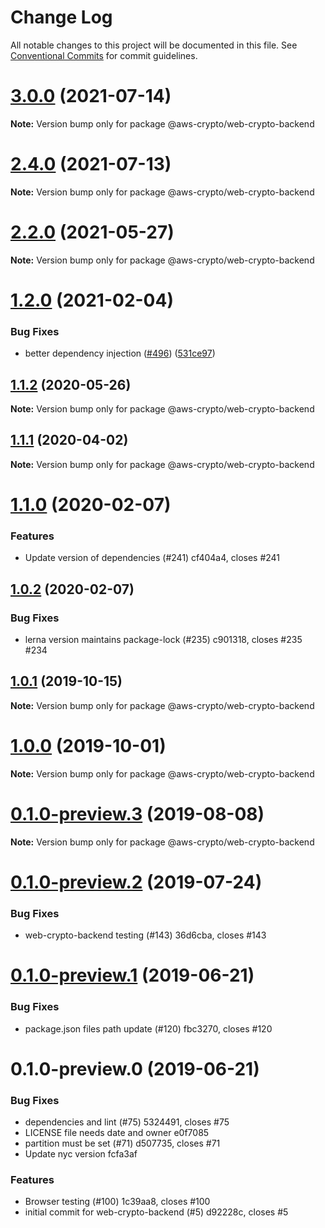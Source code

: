 # Change Log

All notable changes to this project will be documented in this file.
See [Conventional Commits](https://conventionalcommits.org) for commit guidelines.

# [3.0.0](https://github.com/aws/aws-encryption-sdk-javascript/compare/v2.4.0...v3.0.0) (2021-07-14)

**Note:** Version bump only for package @aws-crypto/web-crypto-backend





# [2.4.0](https://github.com/aws/aws-encryption-sdk-javascript/compare/v2.3.1...v2.4.0) (2021-07-13)

**Note:** Version bump only for package @aws-crypto/web-crypto-backend





# [2.2.0](https://github.com/aws/private-aws-encryption-sdk-javascript-staging/compare/@aws-crypto/web-crypto-backend@1.2.0...@aws-crypto/web-crypto-backend@2.2.0) (2021-05-27)

**Note:** Version bump only for package @aws-crypto/web-crypto-backend





# [1.2.0](https://github.com/aws/aws-encryption-sdk-javascript/compare/@aws-crypto/web-crypto-backend@1.1.2...@aws-crypto/web-crypto-backend@1.2.0) (2021-02-04)


### Bug Fixes

* better dependency injection ([#496](https://github.com/aws/aws-encryption-sdk-javascript/issues/496)) ([531ce97](https://github.com/aws/aws-encryption-sdk-javascript/commit/531ce97ef413d77e335985b5cc01396ca947e341))





## [1.1.2](https://github.com/aws/aws-encryption-sdk-javascript/compare/@aws-crypto/web-crypto-backend@1.1.1...@aws-crypto/web-crypto-backend@1.1.2) (2020-05-26)

**Note:** Version bump only for package @aws-crypto/web-crypto-backend





## [1.1.1](https://github.com/aws/aws-encryption-sdk-javascript/compare/@aws-crypto/web-crypto-backend@1.1.0...@aws-crypto/web-crypto-backend@1.1.1) (2020-04-02)

**Note:** Version bump only for package @aws-crypto/web-crypto-backend





# [1.1.0](/compare/@aws-crypto/web-crypto-backend@1.0.2...@aws-crypto/web-crypto-backend@1.1.0) (2020-02-07)


### Features

* Update version of dependencies (#241) cf404a4, closes #241





## [1.0.2](/compare/@aws-crypto/web-crypto-backend@1.0.1...@aws-crypto/web-crypto-backend@1.0.2) (2020-02-07)


### Bug Fixes

* lerna version maintains package-lock (#235) c901318, closes #235 #234





## [1.0.1](/compare/@aws-crypto/web-crypto-backend@1.0.0...@aws-crypto/web-crypto-backend@1.0.1) (2019-10-15)

**Note:** Version bump only for package @aws-crypto/web-crypto-backend





# [1.0.0](/compare/@aws-crypto/web-crypto-backend@0.1.0-preview.3...@aws-crypto/web-crypto-backend@1.0.0) (2019-10-01)

**Note:** Version bump only for package @aws-crypto/web-crypto-backend





# [0.1.0-preview.3](/compare/@aws-crypto/web-crypto-backend@0.1.0-preview.2...@aws-crypto/web-crypto-backend@0.1.0-preview.3) (2019-08-08)

**Note:** Version bump only for package @aws-crypto/web-crypto-backend





# [0.1.0-preview.2](/compare/@aws-crypto/web-crypto-backend@0.1.0-preview.1...@aws-crypto/web-crypto-backend@0.1.0-preview.2) (2019-07-24)


### Bug Fixes

* web-crypto-backend testing (#143) 36d6cba, closes #143





# [0.1.0-preview.1](/compare/@aws-crypto/web-crypto-backend@0.1.0-preview.0...@aws-crypto/web-crypto-backend@0.1.0-preview.1) (2019-06-21)


### Bug Fixes

* package.json files path update (#120) fbc3270, closes #120





# 0.1.0-preview.0 (2019-06-21)


### Bug Fixes

* dependencies and lint (#75) 5324491, closes #75
* LICENSE file needs date and owner e0f7085
* partition must be set (#71) d507735, closes #71
* Update nyc version fcfa3af


### Features

* Browser testing (#100) 1c39aa8, closes #100
* initial commit for web-crypto-backend (#5) d92228c, closes #5
